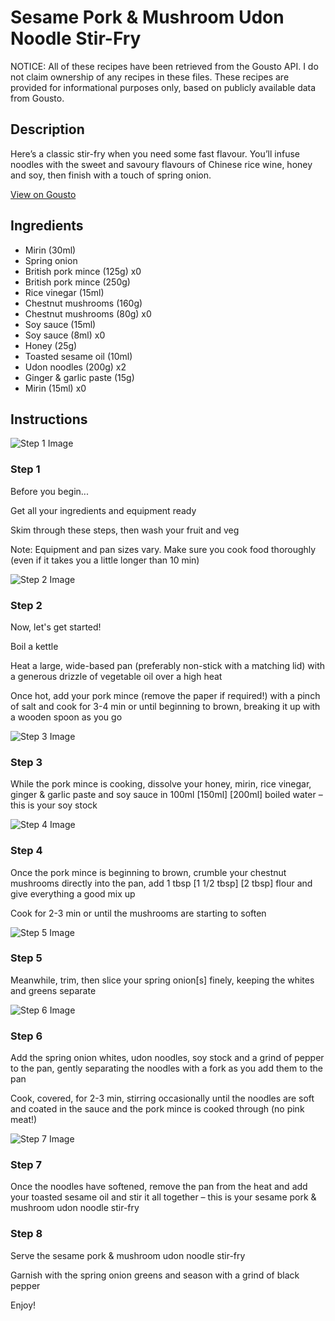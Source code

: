 # Sesame Pork & Mushroom Udon Noodle Stir-Fry

NOTICE: All of these recipes have been retrieved from the Gousto API. I do not claim ownership of any recipes in these files. These recipes are provided for informational purposes only, based on publicly available data from Gousto.

## Description

Here’s a classic stir-fry when you need some fast flavour. You’ll infuse noodles with the sweet and savoury flavours of Chinese rice wine, honey and soy, then finish with a touch of spring onion.


[View on Gousto](https://www.gousto.co.uk/recipes/cookbook/sesame-pork-mushroom-udon-noodle-stir-fry)

## Ingredients

- Mirin (30ml)
- Spring onion
- British pork mince (125g) x0
- British pork mince (250g)
- Rice vinegar (15ml)
- Chestnut mushrooms (160g)
- Chestnut mushrooms (80g) x0
- Soy sauce (15ml)
- Soy sauce (8ml) x0
- Honey (25g)
- Toasted sesame oil (10ml)
- Udon noodles (200g) x2
- Ginger & garlic paste (15g)
- Mirin (15ml) x0

## Instructions

![Step 1 Image](https://production-media.gousto.co.uk/cms/recipe-step-image/Admin10mm-Step-1-2-1664882937805-x200.jpg)

### Step 1

Before you begin...

Get all your ingredients and equipment ready

Skim through these steps, then wash your fruit and veg

Note: Equipment and pan sizes vary. Make sure you cook food thoroughly (even if it takes you a little longer than 10 min)

![Step 2 Image](https://production-media.gousto.co.uk/cms/recipe-step-image/step-2-1664882946214-x200.jpg)

### Step 2

Now, let's get started!

Boil a kettle

Heat a large, wide-based pan (preferably non-stick with a matching lid) with a generous drizzle of vegetable oil over a high heat

Once hot, add your pork mince (remove the paper if required!) with a pinch of salt and cook for 3-4 min or until beginning to brown, breaking it up with a wooden spoon as you go

![Step 3 Image](https://production-media.gousto.co.uk/cms/recipe-step-image/step-3-1664882949651-x200.jpg)

### Step 3

While the pork mince is cooking, dissolve your honey, mirin, rice vinegar, ginger & garlic paste and soy sauce in 100ml<span class="text-purple"> [150ml] </span><span class="text-danger">[200ml]</span> boiled water – this is your soy stock

![Step 4 Image](https://production-media.gousto.co.uk/cms/recipe-step-image/step-4-1664882954513-x200.jpg)

### Step 4

Once the pork mince is beginning to brown, crumble your chestnut mushrooms directly into the pan, add 1 tbsp <span class="text-purple">[1 1/2 tbsp]</span> <span class="text-danger">[2 tbsp]</span> flour and give everything a good mix up

Cook for 2-3 min or until the mushrooms are starting to soften

![Step 5 Image](https://production-media.gousto.co.uk/cms/recipe-step-image/step-5-1664882960156-x200.jpg)

### Step 5

Meanwhile, trim, then slice your spring onion[s] finely, keeping the whites and greens separate

![Step 6 Image](https://production-media.gousto.co.uk/cms/recipe-step-image/step-6-1664882965806-x200.jpg)

### Step 6

Add the spring onion whites, udon noodles, soy stock and a grind of pepper to the pan, gently separating the noodles with a fork as you add them to the pan

Cook, covered, for 2-3 min, stirring occasionally until the noodles are soft and coated in the sauce and the pork mince is cooked through (no pink meat!)

![Step 7 Image](https://production-media.gousto.co.uk/cms/recipe-step-image/step-7-1664882969051-x200.jpg)

### Step 7

Once the noodles have softened, remove the pan from the heat and add your toasted sesame oil and stir it all together – this is your sesame pork & mushroom udon noodle stir-fry

### Step 8

Serve the sesame pork & mushroom udon noodle stir-fry

Garnish with the spring onion greens and season with a grind of black pepper

Enjoy!

